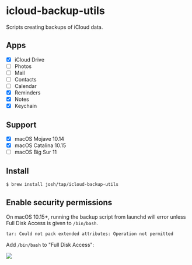 # icloud-backup-utils

Scripts creating backups of iCloud data.

## Apps

- [x] iCloud Drive
- [ ] Photos
- [ ] Mail
- [ ] Contacts
- [ ] Calendar
- [x] Reminders
- [x] Notes
- [x] Keychain

## Support

- [x] macOS Mojave 10.14
- [x] macOS Catalina 10.15
- [ ] macOS Big Sur 11

## Install

```sh
$ brew install josh/tap/icloud-backup-utils
```

## Enable security permissions

On macOS 10.15+, running the backup script from launchd will error unless Full Disk Access is given to `/bin/bash`.

```
tar: Could not pack extended attributes: Operation not permitted
```

Add `/bin/bash` to "Full Disk Access":

![](https://user-images.githubusercontent.com/137/90440061-78347080-e08b-11ea-915f-dc72beaf0ba4.png)
